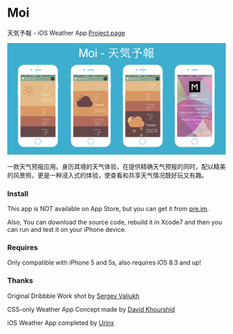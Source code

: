 # Moi
天気予報 - iOS Weather App [Project page](http://urinx.github.io/app/moi/)

![App Screenshot](App_Screenshot.png)

一款天气预报应用。身历其境的天气体验，在提供精确天气预报的同时，配以精美的风景照，更是一种浸入式的体验，使查看和共享天气情况既好玩又有趣。

### Install

This app is NOT available on App Store, but you can get it from [pre.im](http://pre.im/40fb).

Also, You can download the source code, rebuild it in Xcode7 and then you can run and test it on your iPhone device.

### Requires

Only compatible with iPhone 5 and 5s, also requires iOS 8.3 and up!

### Thanks

Original Dribbble Work shot by [Sergey Valiukh](https://dribbble.com/shots/1824088-GIF-for-the-Weather-App)

CSS-only Weather App Concept made by [David Khourshid](http://codepen.io/davidkpiano/pen/ByNPQw)

iOS Weather App completed by [Urinx](http://urinx.github.io/)